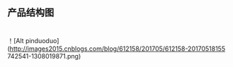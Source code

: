 ## 产品结构图
#
！[Alt pinduoduo](http://images2015.cnblogs.com/blog/612158/201705/612158-20170518155
742541-1308019871.png)